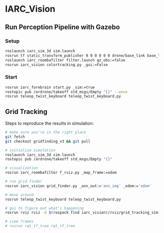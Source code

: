 # IARC\_Vision

## Run Perception Pipeline with Gazebo

### Setup

```bash
roslaunch iarc_sim_3d sim.launch
rosrun tf static_transform_publisher 0 0 0 0 0 0 drone/base_link base_link 1
roslaunch iarc_roombafilter filter.launch gz_obs:=false
rosrun iarc_vision colortracking.py _gui:=False
```

### Start

```bash
rosrun iarc_forebrain start.py _sim:=true
rostopic pub /ardrone/takeoff std_msgs/Empty "{}" --once
rosrun teleop_twist_keyboard teleop_twist_keyboard.py 
```

## Grid Tracking

Steps to reproduce the results in simulation:

```bash
# make sure you're in the right place
git fetch
git checkout gridfinding_v3 && git pull

# initialize simulation
roslaunch iarc_sim_3d sim.launch 
rostopic pub /ardrone/takeoff std_msgs/Empty "{}" 

# visualization
rosrun iarc_roombafilter f_rviz.py _map_frame:=odom

# run grid finder
rosrun iarc_vision grid_finder.py _ann_out:='ann_img' _odom:='odom'

# move around
rosrun teleop_twist_keyboard teleop_twist_keyboard.py 

# gui to figure out what's happening
rosrun rviz rviz -d $(rospack find iarc_vision)/rviz/grid_tracking_sim.rviz

# view frames
# rosrun rqt_tf_tree rqt_tf_tree
```
